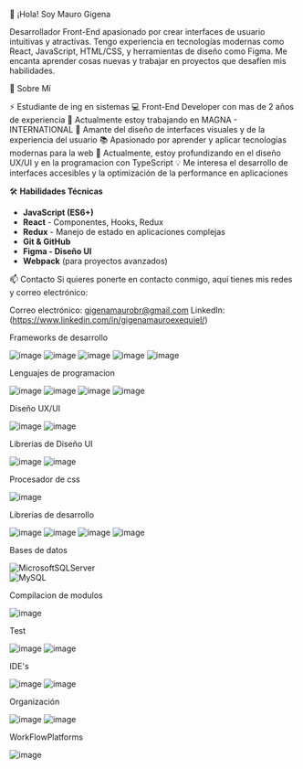 👋 ¡Hola! Soy Mauro Gigena

Desarrollador Front-End apasionado por crear interfaces de usuario intuitivas y atractivas. Tengo experiencia en tecnologías modernas como React, JavaScript, HTML/CSS, y herramientas de diseño como Figma. Me encanta aprender cosas nuevas y trabajar en proyectos que desafíen mis habilidades.

🚀 Sobre Mí

⚡ Estudiante de ing en sistemas
💻 Front-End Developer con mas de 2 años de experiencia
🔭 Actualmente estoy trabajando en MAGNA - INTERNATIONAL
🎨 Amante del diseño de interfaces visuales y de la experiencia del usuario
📚 Apasionado por aprender y aplicar tecnologías modernas para la web
🌱 Actualmente, estoy profundizando en el diseño UX/UI y en la programacion con TypeScript
💡 Me interesa el desarrollo de interfaces accesibles y la optimización de la performance en aplicaciones

🛠️ **Habilidades Técnicas**
- **JavaScript (ES6+)**
- **React** - Componentes, Hooks, Redux
- **Redux** - Manejo de estado en aplicaciones complejas
- **Git & GitHub**
- **Figma - Diseño UI**
- **Webpack** (para proyectos avanzados)

📫 Contacto
Si quieres ponerte en contacto conmigo, aquí tienes mis redes y correo electrónico:

Correo electrónico: gigenamaurobr@gmail.com
LinkedIn: (https://www.linkedin.com/in/gigenamauroexequiel/)

Frameworks de desarrollo  

![image](https://img.shields.io/badge/React-20232A?style=for-the-badge&logo=react&logoColor=61DAFB)
![image](https://img.shields.io/badge/next%20js-000000?style=for-the-badge&logo=nextdotjs&logoColor=white)
![image](https://img.shields.io/badge/Node%20js-339933?style=for-the-badge&logo=nodedotjs&logoColor=white)
![image](https://img.shields.io/badge/Vite-B73BFE?style=for-the-badge&logo=vite&logoColor=FFD62E)
![image](https://img.shields.io/badge/Node.js-43853D?style=for-the-badge&logo=node.js&logoColor=white)

Lenguajes de programacion  

![image](https://img.shields.io/badge/CSS3-1572B6?style=for-the-badge&logo=css3&logoColor=white)
![image](https://img.shields.io/badge/HTML5-E34F26?style=for-the-badge&logo=html5&logoColor=white)
![image](https://img.shields.io/badge/JavaScript-323330?style=for-the-badge&logo=javascript&logoColor=F7DF1E)
![image](https://img.shields.io/badge/TypeScript-007ACC?style=for-the-badge&logo=typescript&logoColor=white)

Diseño UX/UI  

![image](https://img.shields.io/badge/Adobe%20XD-470137?style=for-the-badge&logo=Adobe%20XD&logoColor=#FF61F6)
![image](https://img.shields.io/badge/Figma-F24E1E?style=for-the-badge&logo=figma&logoColor=white)

Librerias de Diseño UI  

![image](https://img.shields.io/badge/Bootstrap-563D7C?style=for-the-badge&logo=bootstrap&logoColor=white)
![image](https://img.shields.io/badge/Ant%20Design-1890FF?style=for-the-badge&logo=antdesign&logoColor=white)

Procesador de css  

![image](https://img.shields.io/badge/Sass-CC6699?style=for-the-badge&logo=sass&logoColor=white)

Librerias de desarrollo  

![image](https://img.shields.io/badge/React_Router-CA4245?style=for-the-badge&logo=react-router&logoColor=white)
![image](https://img.shields.io/badge/Redux-593D88?style=for-the-badge&logo=redux&logoColor=white)
![image](https://img.shields.io/badge/Socket.io-010101?&style=for-the-badge&logo=Socket.io&logoColor=white)
![image](https://img.shields.io/badge/React_Router-CA4245?style=for-the-badge&logo=react-router&logoColor=white)

Bases de datos  

![MicrosoftSQLServer](https://img.shields.io/badge/Microsoft%20SQL%20Server-CC2927?style=for-the-badge&logo=microsoft%20sql%20server&logoColor=white)  
![MySQL](https://img.shields.io/badge/mysql-4479A1.svg?style=for-the-badge&logo=mysql&logoColor=white)  

Compilacion de modulos  

![image](https://img.shields.io/badge/Webpack-8DD6F9?style=for-the-badge&logo=Webpack&logoColor=white)

Test  

![image](https://img.shields.io/badge/Insomnia-5849be?style=for-the-badge&logo=Insomnia&logoColor=white)
![image](https://img.shields.io/badge/Postman-FF6C37?style=for-the-badge&logo=Postman&logoColor=white)

IDE's  

![image](https://img.shields.io/badge/VSCode-0078D4?style=for-the-badge&logo=visual%20studio%20code&logoColor=white)
![image](https://img.shields.io/badge/Atom-66595C?style=for-the-badge&logo=Atom&logoColor=white)

Organización  

![image](https://img.shields.io/badge/Miro-F7C922?style=for-the-badge&logo=Miro&logoColor=050036)
![image](https://img.shields.io/badge/Trello-0052CC?style=for-the-badge&logo=trello&logoColor=white)

WorkFlowPlatforms  

![image](https://img.shields.io/badge/Jira-0052CC?style=for-the-badge&logo=Jira&logoColor=white)

